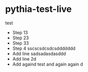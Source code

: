 # pythia-test-live
test
- Step 13
- Step 23
- Step 33
- Step 4 sscscsdcsdcsddddddd
- Add line sadsadasdasddd
- Add line 2d
- Add againd
test and again again
d
